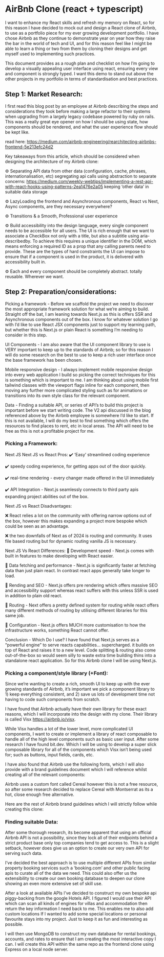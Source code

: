 
# AirBnb Clone (react + typescript) 
I want to enhance my React skills and refresh my memory on React, so for this reason I have decided to mock out and design a React clone of Airbnb, to use as a portfolio piece for my ever growing development portfolio. I have chose Airbnb as they continue to demonstrate year on year how they raise the bar in the world of tech and UI, and for this reason feel like I might be able to learn a thing or two from them by cloning their designs and get myself used to implementing such practices. 

This document provides as a rough plan and checklist on how I’m going to develop a visually appealing user interface using react, ensuring every view and component is strongly typed. I want this demo to stand out above the other projects in my portfolio in terms of standardisation and best practices. 

## Step 1: Market Research: 
I first read this blog post by an employee at Airbnb describing the steps and considerations they took before making a large refactor to their systems when upgrading from a largely legacy codebase powered by ruby on rails. This was a really great eye opener on how I should be using state, how components should be rendered, and what the user experience flow should be kept like. 

read here: https://medium.com/airbnb-engineering/rearchitecting-airbnbs-frontend-5e213efc24d2

Key takeaways from this article, which should be considered when designing the architecture of my Airbnb clone: 

⚙️ Separating API data from other data (configuration, cache, phrases, internationalisation, etc) 
segregating api calls using abstraction to separate concerns: https://medium.com/weekly-webtips/implementing-a-rest-api-with-react-hooks-using-patterns-2ea1476e2a05
keeping ‘other data’ in suitable data storage

⚙️ LazyLoading the frontend and Asynchronous components, React vs Next, Async components, are they necessary everywhere? 

⚙️ Transitions & a Smooth, Professional user experience

⚙️ Build accessibility into the design language, every single component needs to be accessible for all users. The UI is rich enough that we want to associate a CheckBox not only with a title, but also a subtitle using aria-describedby. To achieve this requires a unique identifier in the DOM, which means enforcing a required ID as a prop that any calling parents need to provide. These are the types of hard constraints the UI can impose to ensure that if a component is used in the product, it is delivered with accessibility built in.

⚙️ Each and every component should be completely abstract. totally reusable. Wherever we want. 

## Step 2: Preparation/considerations:
Picking a framework - Before we scaffold the project we need to discover the most appropriate framework solution for what we’re aiming to build. Straight off the bat, I am leaning towards Next.js as this is offers SSR and Asynchronous components out of the box. I know for whatever solution I go with I’d like to use React JSX components just to support my learning path, but whether this is Next.js or plain React is something I’m needing to consider in this step. 

UI Components -  I am also aware that the UI component library to use is VERY important to keep up to the standards of Airbnb; so for this reason I will do some research on the best to use to keep a rich user interface once the base framework has been chosen. 

Mobile responsive design - I always implement mobile responsive design into every web application I build so picking the correct techniques for this is something which is important to me. I am thinking about using mobile first tailwind classes with the viewport flags inline for each component, then moving any further more complicated styling such as for animations or transitions into its own style class for the relevant component. 

Data - Finding a suitable API, or series of API’s to build this project is important before we start writing code. The V2 api discussed in the blog referenced above by the Airbnb employee is somewhere I’d like to start. If this is not available, I will do my best to find something which offers the resources to find places to rent, etc in local areas. The API will need to be free as this is not a profitable project for me. 

### Picking a Framework: 
Next JS Next JS vs React Pros: 
✔️ ‘Easy’ streamlined coding experience 

✔️ speedy coding experience, for getting apps out of the door quickly. 

✔️ real-time rendering - every changer made offered in the UI immediately 

✔️ API Integration - Next.js seamlessly connects to third party apis expanding project abilities out of the box. 


Next JS vs React Disadvantages: 


❌ React relies a lot on the community with offering narrow options out of the box, however this makes expanding a project more bespoke which could be seen as an advantage. 

❌ the two downfalls of Next as of 2024 is routing and community. It uses file based routing but for dynamic routing vanilla JS is necessary. 


Next JS Vs React Differences: 
🤝 Development speed - Next.js comes with built in features to make developing with React easier. 

🤝 Data fetching and performance - Next.js is significantly faster at fetching data than just plain react. In contrast react apps generally take longer to load. 

🤝 Rending and SEO - Next.js offers pre rendering which offers massive SEO and accessibility support whereas react suffers with this unless SSR is used in addition to plain old react. 

🤝 Routing - Next offers a pretty defined system for routing while react offers many different methods of routing by utilising different libraries for this same job. 

🤝 Configuration - Next.js offers MUCH more customisation to how the infrastructure works, something React cannot offer. 


Conclusion - Which Do I use? 
I have found that Next.js serves as a “powerful engine” to serve reacts capabilities... supercharged. it builds on top of React and raises it to a new level. Code splitting & routing also come out-of-the-box so would seem silly to waste extra time building thins into a standalone react application. So for this Airbnb clone I will be using Next.js.


### Picking a component/style library (+Font): 
Since we’re wanting to create a rich, smooth UI to keep up with the ever growing standards of Airbnb, it’s important we pick a component library to 1) keep everything consistent, and 2) save us lots of development time not having to code such components from scratch. 

I have found that Airbnb actually have their own library for these exact reasons, which I will incorporate into the design with my clone. Their library is called Visx https://airbnb.io/visx. 

While Visx handles a lot of the lower level, more complicated UI components, I want to create or implement a library of react composable to handle all of the high level components such as basic user input. After some research I have found bit.dev. Which I will be using to develop a super slick composable library for all of the components which Visx isn’t being used for; such as buttons, input fields, cards, etc. 

I have also found that Airbnb use the following fonts, which I will also provide with a brand guidelines document which I will reference whilst creating all of the relevant components: 

Airbnb uses a custom font called Cereal however this is not a free resource, so after some research decided to replace Cereal with Montserrat as its a hot, close enough free alternative. 

Here are the rest of Airbnb brand guidelines which I will strictly follow while creating this clone:


### Finding suitable Data:
After some thorough research, its become apparent that using an official Airbnb API is not a possibility, since they lock all of their endpoints behind a strict product base only top companies tend to get access to. This is a slight setback, however does give us an option to create our very own API for serving such data. 

I’ve decided the best approach is to use multiple different APIs from similar property booking services such a ‘booking.com’ and other public facing apis to curate all of the data we need. This could also offer us the extensibility to create our own booking database to deepen our clone showing an even more extensive set of skill use.   

After a look at available APIs I’ve decided to construct my own bespoke api piggy-backing from the google Hotels API. I figured I would use their API which can scan all kinds of engines for villas and accommodation then return the key information I need back to me. This enables me to also add custom locations If I wanted to add some special locations or personal favourite stays into my project. Just to keep it as fun and interesting as possible. 

I will then use MongoDB to construct my own database for rental bookings, accounts, and rates to ensure that I am creating the most interactive copy I can. I will create this API within the same repo as the frontend clone using Express on a local node server.
 






